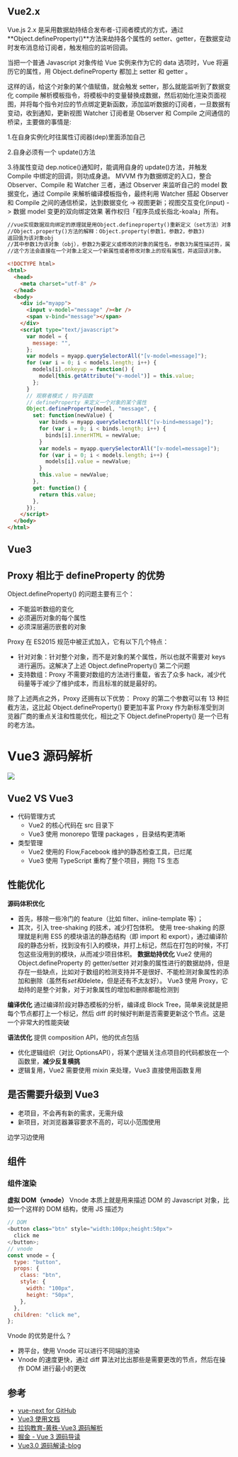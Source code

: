 ## Vue2.x

Vue.js 2.x 是采用数据劫持结合发布者-订阅者模式的方式，通过**Object.defineProperty()**方法来劫持各个属性的 setter、getter，在数据变动时发布消息给订阅者，触发相应的监听回调。

当把一个普通 Javascript 对象传给 Vue 实例来作为它的 data 选项时，Vue 将遍历它的属性，用 Object.defineProperty 都加上 setter 和 getter 。

这样的话，给这个对象的某个值赋值，就会触发 setter，那么就能监听到了数据变化 compile 解析模板指令，将模板中的变量替换成数据，然后初始化渲染页面视图，并将每个指令对应的节点绑定更新函数，添加监听数据的订阅者，一旦数据有变动，收到通知，更新视图 Watcher 订阅者是 Observer 和 Compile 之间通信的桥梁，主要做的事情是:

1.在自身实例化时往属性订阅器(dep)里面添加自己

2.自身必须有一个 update()方法

3.待属性变动 dep.notice()通知时，能调用自身的 update()方法，并触发 Compile 中绑定的回调，则功成身退。 MVVM 作为数据绑定的入口，整合 Observer、Compile 和 Watcher 三者，通过 Observer 来监听自己的 model 数据变化，通过 Compile 来解析编译模板指令，最终利用 Watcher 搭起 Observer 和 Compile 之间的通信桥梁，达到数据变化 -> 视图更新；视图交互变化(input) -> 数据 model 变更的双向绑定效果 著作权归「程序员成长指北-koala」所有。

```html
//vue实现数据双向绑定的原理就是用Object.defineproperty()重新定义（set方法）对象设置属性值和（get方法）获取属性值的操纵来实现的。
//Object.property()方法的解释：Object.property(参数1，参数2，参数3)
返回值为该对象obj
//其中参数1为该对象（obj），参数2为要定义或修改的对象的属性名，参数3为属性描述符，属性描述符是一个对象，主要有两种形式：数据描述符和存取描述符。这两种对象只能选择一种使用，不能混合使用。而get和set属于存取描述符对象的属性。
//这个方法会直接在一个对象上定义一个新属性或者修改对象上的现有属性，并返回该对象。

<!DOCTYPE html>
<html>
  <head>
    <meta charset="utf-8" />
  </head>
  <body>
    <div id="myapp">
      <input v-model="message" /><br />
      <span v-bind="message"></span>
    </div>
    <script type="text/javascript">
      var model = {
        message: "",
      };
      var models = myapp.querySelectorAll("[v-model=message]");
      for (var i = 0; i < models.length; i++) {
        models[i].onkeyup = function() {
          model[this.getAttribute("v-model")] = this.value;
        };
      }
      // 观察者模式 / 钩子函数
      // defineProperty 来定义一个对象的某个属性
      Object.defineProperty(model, "message", {
        set: function(newValue) {
          var binds = myapp.querySelectorAll("[v-bind=message]");
          for (var i = 0; i < binds.length; i++) {
            binds[i].innerHTML = newValue;
          }
          var models = myapp.querySelectorAll("[v-model=message]");
          for (var i = 0; i < models.length; i++) {
            models[i].value = newValue;
          }
          this.value = newValue;
        },
        get: function() {
          return this.value;
        },
      });
    </script>
  </body>
</html>
```

## Vue3

## Proxy 相比于 defineProperty 的优势

Object.defineProperty() 的问题主要有三个：

- 不能监听数组的变化
- 必须遍历对象的每个属性
- 必须深层遍历嵌套的对象

Proxy 在 ES2015 规范中被正式加入，它有以下几个特点：

- 针对对象：针对整个对象，而不是对象的某个属性，所以也就不需要对 keys 进行遍历。这解决了上述 Object.defineProperty() 第二个问题
- 支持数组：Proxy 不需要对数组的方法进行重载，省去了众多 hack，减少代码量等于减少了维护成本，而且标准的就是最好的。

除了上述两点之外，Proxy 还拥有以下优势： Proxy 的第二个参数可以有 13 种拦截方法，这比起 Object.defineProperty() 要更加丰富 Proxy 作为新标准受到浏览器厂商的重点关注和性能优化，相比之下 Object.defineProperty() 是一个已有的老方法。

# Vue3 源码解析

![](https://s0.lgstatic.com/i/image/M00/2C/DC/Ciqc1F8Cn7KAELkqAAJkxFes1zw593.png)

## Vue2 VS Vue3

- 代码管理方式
  - Vue2 的核心代码在 src 目录下
  - Vue3 使用 monorepo 管理 packages ，目录结构更清晰
- 类型管理
  - Vue2 使用的 Flow,Facebook 维护的静态检查工具，已烂尾
  - Vue3 使用 TypeScript 重构了整个项目，拥抱 TS 生态

## 性能优化

**源码体积优化**

- 首先，移除一些冷门的 feature（比如 filter、inline-template 等）；
- 其次，引入 tree-shaking 的技术，减少打包体积。
  使用 tree-shaking 的原理就是利用 ES5 的模块语法的静态结构（即 import 和 export），通过编译阶段的静态分析，找到没有引入的模块，并打上标记，然后在打包的时候，不打包这些没用到的模块，从而减少项目体积。
  **数据劫持优化**
  Vue2 使用的 Object.defineProperty 的 getter/setter 对对象的属性进行的数据劫持，但是存在一些缺点，比如对于数组的检测支持并不是很好、不能检测对象属性的添加和删除（虽然有$set和$delete，但是还有不太友好）。
  Vue3 使用 Proxy，它劫持的是整个对象，对于对象属性的增加和删除都能检测到

**编译优化**
通过编译阶段对静态模板的分析，编译成 Block Tree，简单来说就是把每个节点都打上一个标记，然后 diff 的时候好判断是否需要更新这个节点。这是一个非常大的性能突破

**语法优化**
提供 composition API，他的优点包括

- 优化逻辑组织（对比 OptionsAPI），将某个逻辑关注点项目的代码都放在一个函数里，**减少反复横挑**
- 逻辑复用，Vue2 需要使用 mixin 来处理，Vue3 直接使用函数复用

## 是否需要升级到 Vue3

- 老项目，不会再有新的需求，无需升级
- 新项目，对浏览器兼容要求不高的，可以小范围使用

边学习边使用

## 组件

### 组件渲染

**虚拟 DOM（vnode）**
Vnode 本质上就是用来描述 DOM 的 Javascript 对象，比如一个这样的 DOM 结构，使用 JS 描述为

```js
// DOM
<button class="btn" style="width:100px;height:50px">
  click me
</button>;
// vnode
const vnode = {
  type: "button",
  props: {
    class: "btn",
    style: {
      width: "100px",
      height: "50px",
    },
  },
  children: "click me",
};
```

Vnode 的优势是什么？

- 跨平台，使用 Vnode 可以进行不同端的渲染
- Vnode 的速度更快，通过 diff 算法对比出那些是需要更改的节点，然后在操作 DOM 进行最小的更改

## 参考

- [vue-next for GitHub](https://github.com/vuejs/vue-next)
- [Vue3 使用文档](https://composition-api.vuejs.org/zh/)
- [拉钩教育-黄秩-Vue3 源码解析](https://kaiwu.lagou.com/course/courseInfo.htm?courseId=326#/content)
- [掘金 - Vue 3 源码导读](https://juejin.im/post/5d977f47e51d4578453274b3)
- [Vue3.0 源码解读-blog](https://hkc452.github.io/slamdunk-the-vue3/main/)

